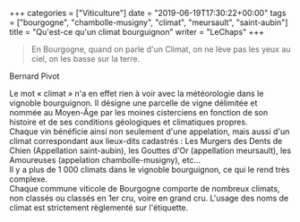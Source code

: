 +++
categories = ["Viticulture"]
date = "2019-06-19T17:30:22+00:00"
tags = ["bourgogne", "chambolle-musigny", "climat", "meursault", "saint-aubin"] 
title = "Qu'est-ce qu'un climat bourguignon"
writer = "LeChaps"
+++

> En Bourgogne, quand on parle d'un Climat, on ne lève pas les yeux au ciel, on les basse sur la terre.  

Bernard Pivot

Le mot « climat » n'a en effet rien à voir avec la météorologie dans le vignoble bourguignon. Il désigne une parcelle de vigne délimitée et nommée au Moyen-Âge par les moines cisterciens en fonction de son histoire et de ses conditions géologiques et climatiques propres.  
Chaque vin bénéficie ainsi non seulement d'une appelation, mais aussi d'un climat correspondant aux lieux-dits cadastrés : Les Murgers des Dents de Chien (Appellation saint-aubin), les Gouttes d'Or (appellation meursault), les Amoureuses (appelation chambolle-musigny), etc...  
Il y a plus de 1 000 climats dans le vignoble bourguignon, ce qui le rend très complexe.  
Chaque commune viticole de Bourgogne comporte de nombreux climats, non classés ou classés en 1er cru, voire en grand cru. L'usage des noms de climat est strictement règlementé sur l'étiquette.
